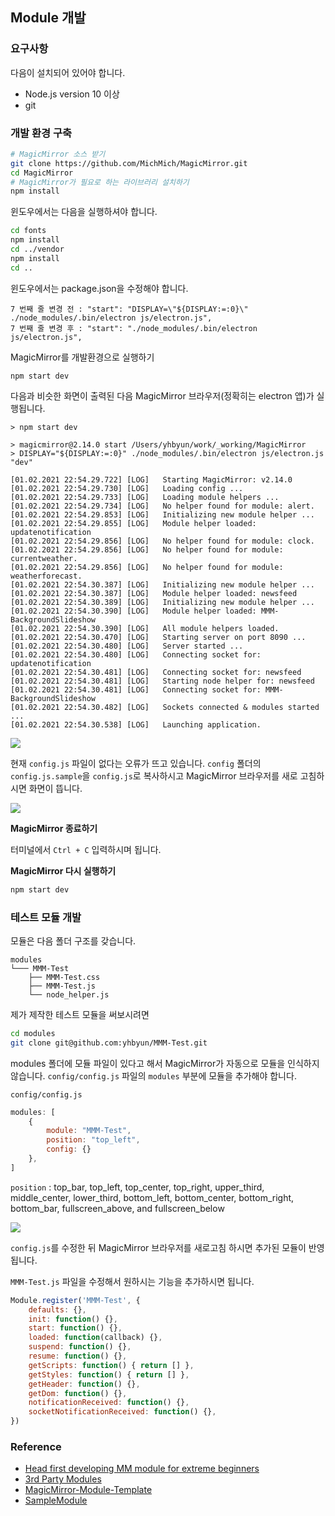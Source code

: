 ## Module 개발

### 요구사항

다음이 설치되어 있어야 합니다.
* Node.js version 10 이상
* git

### 개발 환경 구축

```sh
# MagicMirror 소스 받기
git clone https://github.com/MichMich/MagicMirror.git
cd MagicMirror
# MagicMirror가 필요로 하는 라이브러리 설치하기
npm install
```

윈도우에서는 다음을 실행하셔야 합니다.

```sh
cd fonts
npm install
cd ../vendor
npm install
cd ..
```

윈도우에서는 package.json을 수정해야 합니다.

```
7 번째 줄 변경 전 : "start": "DISPLAY=\"${DISPLAY:=:0}\" ./node_modules/.bin/electron js/electron.js",
7 번째 줄 변경 후 : "start": "./node_modules/.bin/electron js/electron.js",
```

MagicMirror를 개발환경으로 실행하기
```
npm start dev
```

다음과 비슷한 화면이 출력된 다음 MagicMirror 브라우저(정확히는 electron 앱)가 실행됩니다.

```
> npm start dev

> magicmirror@2.14.0 start /Users/yhbyun/work/_working/MagicMirror
> DISPLAY="${DISPLAY:=:0}" ./node_modules/.bin/electron js/electron.js "dev"

[01.02.2021 22:54.29.722] [LOG]   Starting MagicMirror: v2.14.0
[01.02.2021 22:54.29.730] [LOG]   Loading config ...
[01.02.2021 22:54.29.733] [LOG]   Loading module helpers ...
[01.02.2021 22:54.29.734] [LOG]   No helper found for module: alert.
[01.02.2021 22:54.29.853] [LOG]   Initializing new module helper ...
[01.02.2021 22:54.29.855] [LOG]   Module helper loaded: updatenotification
[01.02.2021 22:54.29.856] [LOG]   No helper found for module: clock.
[01.02.2021 22:54.29.856] [LOG]   No helper found for module: currentweather.
[01.02.2021 22:54.29.856] [LOG]   No helper found for module: weatherforecast.
[01.02.2021 22:54.30.387] [LOG]   Initializing new module helper ...
[01.02.2021 22:54.30.387] [LOG]   Module helper loaded: newsfeed
[01.02.2021 22:54.30.389] [LOG]   Initializing new module helper ...
[01.02.2021 22:54.30.390] [LOG]   Module helper loaded: MMM-BackgroundSlideshow
[01.02.2021 22:54.30.390] [LOG]   All module helpers loaded.
[01.02.2021 22:54.30.470] [LOG]   Starting server on port 8090 ...
[01.02.2021 22:54.30.480] [LOG]   Server started ...
[01.02.2021 22:54.30.480] [LOG]   Connecting socket for: updatenotification
[01.02.2021 22:54.30.481] [LOG]   Connecting socket for: newsfeed
[01.02.2021 22:54.30.481] [LOG]   Starting node helper for: newsfeed
[01.02.2021 22:54.30.481] [LOG]   Connecting socket for: MMM-BackgroundSlideshow
[01.02.2021 22:54.30.482] [LOG]   Sockets connected & modules started ...
[01.02.2021 22:54.30.538] [LOG]   Launching application.
```

![](https://github.com/yhbyun/publisher-meetup/raw/master/images/magic-mirror-shot1.png)

현재 `config.js` 파일이 없다는 오류가 뜨고 있습니다. `config` 폴더의 `config.js.sample`을 `config.js`로
복사하시고 MagicMirror 브라우저를 새로 고침하시면 화면이 뜹니다.

![](https://github.com/yhbyun/publisher-meetup/raw/master/images/copy-config.jpg)

**MagicMirror 종료하기**

터미널에서 `Ctrl + C` 입력하시며 됩니다.

**MagicMirror 다시 실행하기**

```sh
npm start dev
```

### 테스트 모듈 개발

모듈은 다음 폴더 구조를 갖습니다.
```
modules
└─── MMM-Test
    ├── MMM-Test.css
    ├── MMM-Test.js
    └── node_helper.js
```

제가 제작한 테스트 모듈을 써보시려면
```sh
cd modules
git clone git@github.com:yhbyun/MMM-Test.git
```

modules 폴더에 모듈 파일이 있다고 해서 MagicMirror가 자동으로 모듈을 인식하지 않습니다.
`config/config.js` 파일의 `modules` 부분에 모듈을 추가해야 합니다.

`config/config.js`
```js
modules: [
    {
        module: "MMM-Test",
        position: "top_left",
        config: {}
    },
]
```

`position` : top_bar, top_left, top_center, top_right, upper_third, middle_center, lower_third, bottom_left, bottom_center, bottom_right, bottom_bar, fullscreen_above, and fullscreen_below

![](https://img1.daumcdn.net/thumb/R1280x0/?scode=mtistory2&fname=https%3A%2F%2Fblog.kakaocdn.net%2Fdn%2FPdydg%2FbtqNDo1l1kg%2F3XqpwK85RbV2jNDtDeJyYK%2Fimg.jpg)

`config.js`를 수정한 뒤 MagicMirror 브라우저를 새로고침 하시면 추가된 모듈이 반영됩니다.

`MMM-Test.js` 파일을 수정해서 원하시는 기능을 추가하시면 됩니다.
```js
Module.register('MMM-Test', {
    defaults: {},
    init: function() {},
    start: function() {},
    loaded: function(callback) {},
    suspend: function() {},
    resume: function() {},
    getScripts: function() { return [] },
    getStyles: function() { return [] },
    getHeader: function() {},
    getDom: function() {},
    notificationReceived: function() {},
    socketNotificationReceived: function() {},
})
```

### Reference

* [Head first developing MM module for extreme beginners](https://forum.magicmirror.builders/topic/8534/head-first-developing-mm-module-for-extreme-beginners)
* [3rd Party Modules](https://github.com/MichMich/MagicMirror/wiki/3rd-party-modules)
* [MagicMirror-Module-Template](https://github.com/roramirez/MagicMirror-Module-Template)
* [SampleModule](https://github.com/sdetweil/SampleModule)

